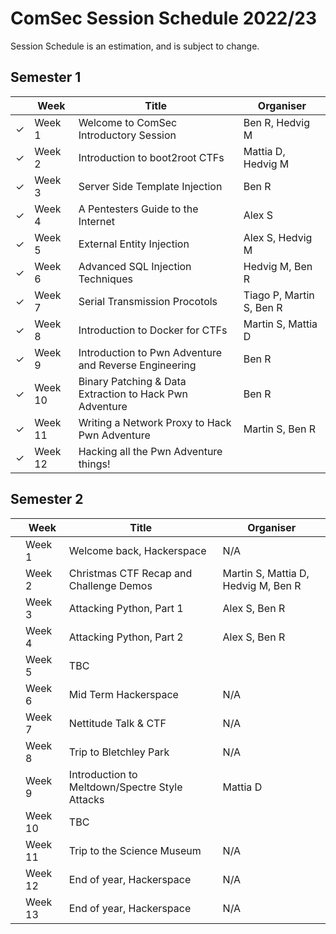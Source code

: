# ComSec Session Schedule 2022/23


Session Schedule is an estimation, and is subject to change.

## Semester 1

|         | Week    | Title                                                   | Organiser                |
|---------|---------|---------------------------------------------------------|--------------------------|
| &check; | Week 1  | Welcome to ComSec Introductory Session                  | Ben R, Hedvig M          |
| &check; | Week 2  | Introduction to boot2root CTFs                          | Mattia D, Hedvig M       |
| &check; | Week 3  | Server Side Template Injection                          | Ben R                    |
| &check; | Week 4  | A Pentesters Guide to the Internet                      | Alex S                   |
| &check; | Week 5  | External Entity Injection                               | Alex S, Hedvig M         |
| &check; | Week 6  | Advanced SQL Injection Techniques                       | Hedvig M, Ben R          |
| &check; | Week 7  | Serial Transmission Procotols                           | Tiago P, Martin S, Ben R |
| &check; | Week 8  | Introduction to Docker for CTFs                         | Martin S, Mattia D       |
| &check; | Week 9  | Introduction to Pwn Adventure and Reverse Engineering   | Ben R                    |
| &check; | Week 10 | Binary Patching & Data Extraction to Hack Pwn Adventure | Ben R                    |
| &check; | Week 11 | Writing a Network Proxy to Hack Pwn Adventure           | Martin S, Ben R          |
| &check; | Week 12 | Hacking all the Pwn Adventure things!                   |                          |


## Semester 2

|     | Week    | Title                                          | Organiser                           |
|-----|---------|------------------------------------------------|-------------------------------------|
|     | Week 1  | Welcome back, Hackerspace                      | N/A                                 |
|     | Week 2  | Christmas CTF Recap and Challenge Demos        | Martin S, Mattia D, Hedvig M, Ben R |
|     | Week 3  | Attacking Python, Part 1                       | Alex S, Ben R                       |
|     | Week 4  | Attacking Python, Part 2                       | Alex S, Ben R                       |
|     | Week 5  | TBC                                            |                                     |
|     | Week 6  | Mid Term Hackerspace                           | N/A                                 |
|     | Week 7  | Nettitude Talk & CTF                           | N/A                                 |
|     | Week 8  | Trip to Bletchley Park                         | N/A                                 |
|     | Week 9  | Introduction to Meltdown/Spectre Style Attacks | Mattia D                            |
|     | Week 10 | TBC                                            |                                     |
|     | Week 11 | Trip to the Science Museum                     | N/A                                 |
|     | Week 12 | End of year, Hackerspace                       | N/A                                 |
|     | Week 13 | End of year, Hackerspace                       | N/A                                 |

